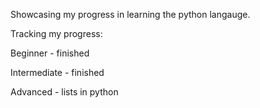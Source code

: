 Showcasing my progress in learning the python langauge.

Tracking my progress:

Beginner - finished

Intermediate - finished

Advanced - lists in python

